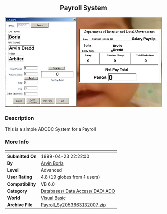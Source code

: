 ﻿<div align="center">

## Payroll System

<img src="PIC20073132332457131.JPG">
</div>

### Description

This is a simple ADODC System for a Payroll
 
### More Info
 


<span>             |<span>
---                |---
**Submitted On**   |1999-04-23 22:22:00
**By**             |[Arvin Borla](https://github.com/Planet-Source-Code/PSCIndex/blob/master/ByAuthor/arvin-borla.md)
**Level**          |Advanced
**User Rating**    |4.8 (19 globes from 4 users)
**Compatibility**  |VB 6\.0
**Category**       |[Databases/ Data Access/ DAO/ ADO](https://github.com/Planet-Source-Code/PSCIndex/blob/master/ByCategory/databases-data-access-dao-ado__1-6.md)
**World**          |[Visual Basic](https://github.com/Planet-Source-Code/PSCIndex/blob/master/ByWorld/visual-basic.md)
**Archive File**   |[Payroll\_Sy2053663132007\.zip](https://github.com/Planet-Source-Code/arvin-borla-payroll-system__1-68134/archive/master.zip)








